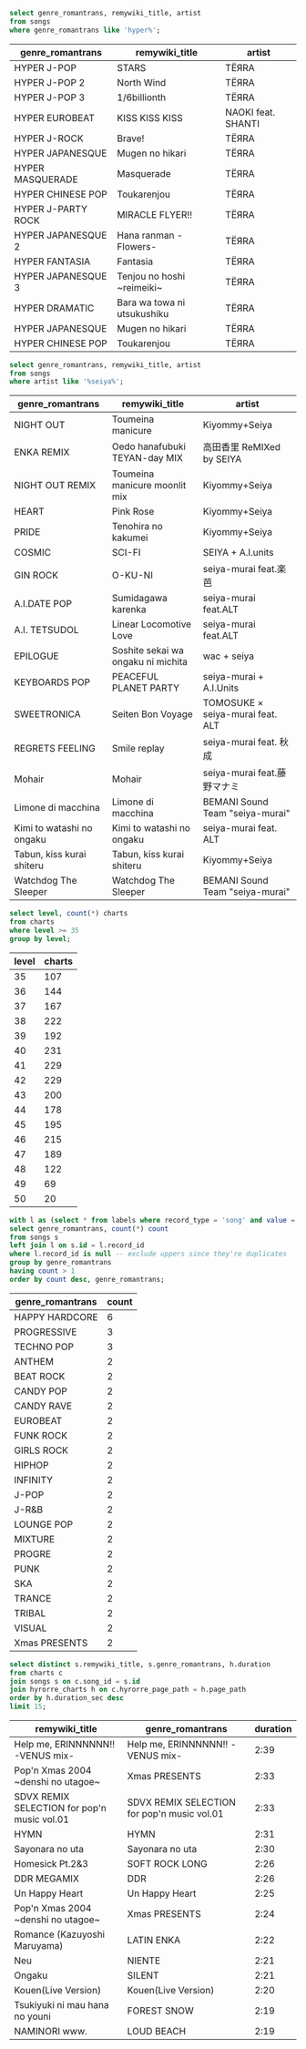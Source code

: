 ```sql
select genre_romantrans, remywiki_title, artist
from songs
where genre_romantrans like 'hyper%';
```
|  genre_romantrans  |       remywiki_title        |       artist       |
|--------------------|-----------------------------|--------------------|
| HYPER J-POP        | STARS                       | TЁЯRA              |
| HYPER J-POP 2      | North Wind                  | TЁЯRA              |
| HYPER J-POP 3      | 1/6billionth                | TЁЯRA              |
| HYPER EUROBEAT     | KISS KISS KISS              | NAOKI feat. SHANTI |
| HYPER J-ROCK       | Brave!                      | TЁЯRA              |
| HYPER JAPANESQUE   | Mugen no hikari             | TЁЯRA              |
| HYPER MASQUERADE   | Masquerade                  | TЁЯRA              |
| HYPER CHINESE POP  | Toukarenjou                 | TЁЯRA              |
| HYPER J-PARTY ROCK | MIRACLE FLYER!!             | TЁЯRA              |
| HYPER JAPANESQUE 2 | Hana ranman -Flowers-       | TЁЯRA              |
| HYPER FANTASIA     | Fantasia                    | TЁЯRA              |
| HYPER JAPANESQUE 3 | Tenjou no hoshi ~reimeiki~  | TЁЯRA              |
| HYPER DRAMATIC     | Bara wa towa ni utsukushiku | TЁЯRA              |
| HYPER JAPANESQUE   | Mugen no hikari             | TЁЯRA              |
| HYPER CHINESE POP  | Toukarenjou                 | TЁЯRA              |



```sql
select genre_romantrans, remywiki_title, artist
from songs
where artist like '%seiya%';
```
|     genre_romantrans      |           remywiki_title           |              artist              |
|---------------------------|------------------------------------|----------------------------------|
| NIGHT OUT                 | Toumeina manicure                  | Kiyommy+Seiya                    |
| ENKA REMIX                | Oedo hanafubuki TEYAN-day MIX      | 高田香里 ReMIXed by SEIYA            |
| NIGHT OUT REMIX           | Toumeina manicure moonlit mix      | Kiyommy+Seiya                    |
| HEART                     | Pink Rose                          | Kiyommy+Seiya                    |
| PRIDE                     | Tenohira no kakumei                | Kiyommy+Seiya                    |
| COSMIC                    | SCI-FI                             | SEIYA + A.I.units                |
| GIN ROCK                  | O-KU-NI                            | seiya-murai feat.楽芭              |
| A.I.DATE POP              | Sumidagawa karenka                 | seiya-murai feat.ALT             |
| A.I. TETSUDOL             | Linear Locomotive Love             | seiya-murai feat.ALT             |
| EPILOGUE                  | Soshite sekai wa ongaku ni michita | wac + seiya                      |
| KEYBOARDS POP             | PEACEFUL PLANET PARTY              | seiya-murai + A.I.Units          |
| SWEETRONICA               | Seiten Bon Voyage                  | TOMOSUKE × seiya-murai feat. ALT |
| REGRETS FEELING           | Smile replay                       | seiya-murai feat. 秋成             |
| Mohair                    | Mohair                             | seiya-murai feat.藤野マナミ           |
| Limone di macchina        | Limone di macchina                 | BEMANI Sound Team "seiya-murai"  |
| Kimi to watashi no ongaku | Kimi to watashi no ongaku          | seiya-murai feat. ALT            |
| Tabun, kiss kurai shiteru | Tabun, kiss kurai shiteru          | Kiyommy+Seiya                    |
| Watchdog The Sleeper      | Watchdog The Sleeper               | BEMANI Sound Team "seiya-murai"  |



```sql
select level, count(*) charts
from charts
where level >= 35
group by level;
```
| level | charts |
|-------|--------|
| 35    | 107    |
| 36    | 144    |
| 37    | 167    |
| 38    | 222    |
| 39    | 192    |
| 40    | 231    |
| 41    | 229    |
| 42    | 229    |
| 43    | 200    |
| 44    | 178    |
| 45    | 195    |
| 46    | 215    |
| 47    | 189    |
| 48    | 122    |
| 49    | 69     |
| 50    | 20     |



```sql
with l as (select * from labels where record_type = 'song' and value = 'upper')
select genre_romantrans, count(*) count
from songs s
left join l on s.id = l.record_id
where l.record_id is null -- exclude uppers since they're duplicates
group by genre_romantrans
having count > 1
order by count desc, genre_romantrans;
```
| genre_romantrans | count |
|------------------|-------|
| HAPPY HARDCORE   | 6     |
| PROGRESSIVE      | 3     |
| TECHNO POP       | 3     |
| ANTHEM           | 2     |
| BEAT ROCK        | 2     |
| CANDY POP        | 2     |
| CANDY RAVE       | 2     |
| EUROBEAT         | 2     |
| FUNK ROCK        | 2     |
| GIRLS ROCK       | 2     |
| HIPHOP           | 2     |
| INFINITY         | 2     |
| J-POP            | 2     |
| J-R&B            | 2     |
| LOUNGE POP       | 2     |
| MIXTURE          | 2     |
| PROGRE           | 2     |
| PUNK             | 2     |
| SKA              | 2     |
| TRANCE           | 2     |
| TRIBAL           | 2     |
| VISUAL           | 2     |
| Xmas PRESENTS    | 2     |



```sql
select distinct s.remywiki_title, s.genre_romantrans, h.duration
from charts c
join songs s on c.song_id = s.id
join hyrorre_charts h on c.hyrorre_page_path = h.page_path
order by h.duration_sec desc
limit 15;
```
|               remywiki_title                |              genre_romantrans               | duration |
|---------------------------------------------|---------------------------------------------|----------|
| Help me, ERINNNNNN!! -VENUS mix-            | Help me, ERINNNNNN!! -VENUS mix-            | 2:39     |
| Pop'n Xmas 2004 ~denshi no utagoe~          | Xmas PRESENTS                               | 2:33     |
| SDVX REMIX SELECTION for pop'n music vol.01 | SDVX REMIX SELECTION for pop'n music vol.01 | 2:33     |
| HYMN                                        | HYMN                                        | 2:31     |
| Sayonara no uta                             | Sayonara no uta                             | 2:30     |
| Homesick Pt.2&3                             | SOFT ROCK LONG                              | 2:26     |
| DDR MEGAMIX                                 | DDR                                         | 2:26     |
| Un Happy Heart                              | Un Happy Heart                              | 2:25     |
| Pop'n Xmas 2004 ~denshi no utagoe~          | Xmas PRESENTS                               | 2:24     |
| Romance (Kazuyoshi Maruyama)                | LATIN ENKA                                  | 2:22     |
| Neu                                         | NIENTE                                      | 2:21     |
| Ongaku                                      | SILENT                                      | 2:21     |
| Kouen(Live Version)                         | Kouen(Live Version)                         | 2:20     |
| Tsukiyuki ni mau hana no youni              | FOREST SNOW                                 | 2:19     |
| NAMINORI www.                               | LOUD BEACH                                  | 2:19     |
